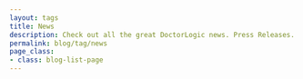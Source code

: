 ```yaml
---
layout: tags
title: News
description: Check out all the great DoctorLogic news. Press Releases. Charity.
permalink: blog/tag/news
page_class:
- class: blog-list-page
---
```

